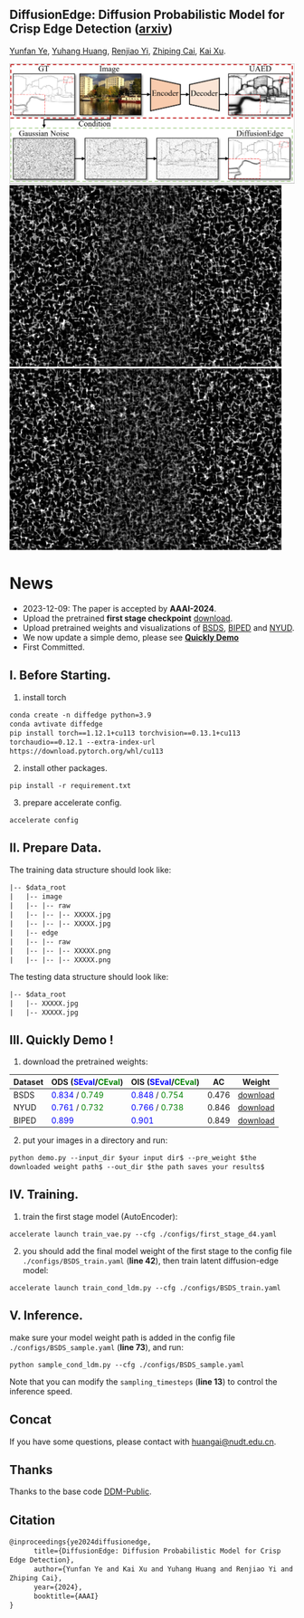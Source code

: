 ## DiffusionEdge: Diffusion Probabilistic Model for Crisp Edge Detection  ([arxiv](https://arxiv.org/abs/2401.02032))
[Yunfan Ye](https://yunfan1202.github.io), [Yuhang Huang](https://github.com/GuHuangAI), [Renjiao Yi](https://renjiaoyi.github.io/), [Zhiping Cai](), [Kai Xu](http://kevinkaixu.net/index.html).

![Teaser](assets/teaser.png)
![](assets/denoising_process/3063/test.gif)
![](assets/denoising_process/5096/test.gif)

# News
- 2023-12-09: The paper is accepted by **AAAI-2024**.
- Upload the pretrained **first stage checkpoint** [download](https://github.com/GuHuangAI/DiffusionEdge/releases/download/v1.1/first_stage_total_320.pt).
- Upload pretrained weights and visualizations of
  [BSDS](https://github.com/GuHuangAI/DiffusionEdge/releases/download/v1/results_bsds_stride240_step5.zip),
  [BIPED](https://github.com/GuHuangAI/DiffusionEdge/releases/download/v1/results_biped_stride240_step5.zip) and
  [NYUD](https://github.com/GuHuangAI/DiffusionEdge/releases/download/v1/results_nyud_stride240_step5.zip).
- We now update a simple demo, please see **[Quickly Demo](#iii-quickly-demo-)**
- First Committed. 

## I. Before Starting.
1. install torch
~~~
conda create -n diffedge python=3.9
conda avtivate diffedge
pip install torch==1.12.1+cu113 torchvision==0.13.1+cu113 torchaudio==0.12.1 --extra-index-url https://download.pytorch.org/whl/cu113
~~~
2. install other packages.
~~~
pip install -r requirement.txt
~~~
3. prepare accelerate config.
~~~
accelerate config
~~~

## II. Prepare Data.
The training data structure should look like:
```commandline
|-- $data_root
|   |-- image
|   |-- |-- raw
|   |-- |-- |-- XXXXX.jpg
|   |-- |-- |-- XXXXX.jpg
|   |-- edge
|   |-- |-- raw
|   |-- |-- |-- XXXXX.png
|   |-- |-- |-- XXXXX.png
```
The testing data structure should look like:
```commandline
|-- $data_root
|   |-- XXXXX.jpg
|   |-- XXXXX.jpg
```

## III. Quickly Demo !
1. download the pretrained weights:  

| Dataset | ODS (<font color=blue>SEval</font>/<font color=green>CEval</font>) | OIS (<font color=blue>SEval</font>/<font color=green>CEval</font>) | AC    | Weight                                                                                 |
|---------|--------------------------------------------------------------------|--------------------------------------------------------------------|-------|----------------------------------------------------------------------------------------|
| BSDS    | <font color=blue>0.834</font> / <font color=green>0.749</font>     | <font color=blue>0.848</font> / <font color=green>0.754</font>     | 0.476 | [download](https://github.com/GuHuangAI/DiffusionEdge/releases/download/v1.1/bsds.pt)  |
| NYUD    | <font color=blue>0.761</font> / <font color=green>0.732</font>     | <font color=blue>0.766</font> / <font color=green>0.738</font>     | 0.846 | [download](https://github.com/GuHuangAI/DiffusionEdge/releases/download/v1.1/nyud.pt)  |\
| BIPED   | <font color=blue>0.899</font>                                      | <font color=blue>0.901</font>                                      | 0.849 | [download](https://github.com/GuHuangAI/DiffusionEdge/releases/download/v1.1/biped.pt) |

2. put your images in a directory and run:
~~~
python demo.py --input_dir $your input dir$ --pre_weight $the downloaded weight path$ --out_dir $the path saves your results$
~~~

## IV. Training.
1. train the first stage model (AutoEncoder):
~~~
accelerate launch train_vae.py --cfg ./configs/first_stage_d4.yaml
~~~
2. you should add the final model weight of the first stage to the config file `./configs/BSDS_train.yaml` (**line 42**), then train latent diffusion-edge model:
~~~
accelerate launch train_cond_ldm.py --cfg ./configs/BSDS_train.yaml
~~~

## V. Inference.
make sure your model weight path is added in the config file `./configs/BSDS_sample.yaml` (**line 73**), and run:
~~~
python sample_cond_ldm.py --cfg ./configs/BSDS_sample.yaml
~~~
Note that you can modify the `sampling_timesteps` (**line 13**) to control the inference speed.

## Concat
If you have some questions, please contact with huangai@nudt.edu.cn.
## Thanks
Thanks to the base code [DDM-Public](https://github.com/GuHuangAI/DDM-Public).
## Citation
~~~
@inproceedings{ye2024diffusionedge,
      title={DiffusionEdge: Diffusion Probabilistic Model for Crisp Edge Detection}, 
      author={Yunfan Ye and Kai Xu and Yuhang Huang and Renjiao Yi and Zhiping Cai},
      year={2024},
      booktitle={AAAI}
}
~~~
